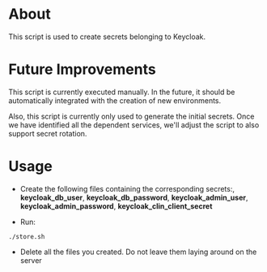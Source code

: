 # About

This script is used to create secrets belonging to Keycloak.

# Future Improvements

This script is currently executed manually.  In the future, it should be automatically integrated with the creation of new environments.

Also, this script is currently only used to generate the initial secrets. Once we have identified all the dependent services, we'll adjust the script to also support secret rotation.

# Usage

- Create the following files containing the corresponding secrets:,
   **keycloak_db_user**, **keycloak_db_password**,
   **keycloak_admin_user**, **keycloak_admin_password**,
   **keycloak_clin_client_secret**

- Run:

```
./store.sh
```

- Delete all the files you created. Do not leave them laying around on the server